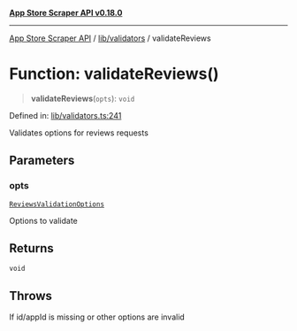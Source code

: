 [**App Store Scraper API v0.18.0**](../../../README.md)

***

[App Store Scraper API](../../../modules.md) / [lib/validators](../README.md) / validateReviews

# Function: validateReviews()

> **validateReviews**(`opts`): `void`

Defined in: [lib/validators.ts:241](https://github.com/facundoolano/app-store-scraper/blob/1e0c65b171e0bad4a38692c4616a992bb494cdd4/lib/validators.ts#L241)

Validates options for reviews requests

## Parameters

### opts

[`ReviewsValidationOptions`](../interfaces/ReviewsValidationOptions.md)

Options to validate

## Returns

`void`

## Throws

If id/appId is missing or other options are invalid
